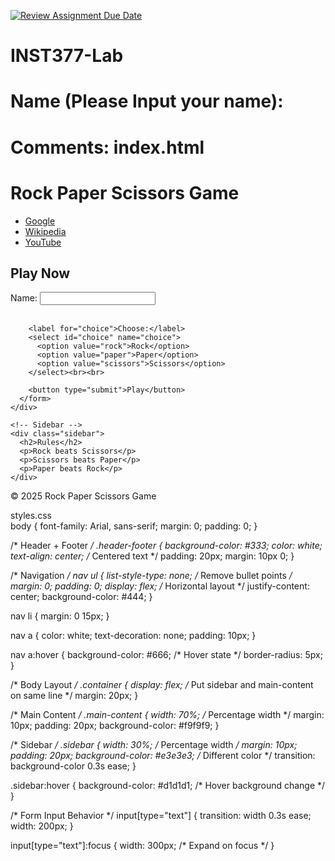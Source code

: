 [![Review Assignment Due Date](https://classroom.github.com/assets/deadline-readme-button-22041afd0340ce965d47ae6ef1cefeee28c7c493a6346c4f15d667ab976d596c.svg)](https://classroom.github.com/a/LXHgsJqg)
# INST377-Lab

# Name (Please Input your name):

# Comments: index.html <!DOCTYPE html>
<html lang="en">
<head>
  <meta charset="UTF-8">
  <title>Rock Paper Scissors</title>
  <link rel="stylesheet" href="styles.css">
</head>
<body>
  <!-- Header -->
  <div class="header-footer">
    <h1>Rock Paper Scissors Game</h1>
  </div>

  <!-- Navigation -->
  <nav>
    <ul>
      <li><a href="https://www.google.com" target="_blank">Google</a></li>
      <li><a href="https://www.wikipedia.org" target="_blank">Wikipedia</a></li>
      <li><a href="https://www.youtube.com" target="_blank">YouTube</a></li>
    </ul>
  </nav>

  <!-- Body -->
  <div class="container">
    <!-- Main Content -->
    <div class="main-content">
      <h2>Play Now</h2>
      <form>
        <label for="name">Name:</label>
        <input type="text" id="name" name="name" required><br><br>

        <label for="choice">Choose:</label>
        <select id="choice" name="choice">
          <option value="rock">Rock</option>
          <option value="paper">Paper</option>
          <option value="scissors">Scissors</option>
        </select><br><br>

        <button type="submit">Play</button>
      </form>
    </div>

    <!-- Sidebar -->
    <div class="sidebar">
      <h2>Rules</h2>
      <p>Rock beats Scissors</p>
      <p>Scissors beats Paper</p>
      <p>Paper beats Rock</p>
    </div>
  </div>

  <!-- Footer -->
  <div class="header-footer">
    <p>&copy; 2025 Rock Paper Scissors Game</p>
  </div>
</body>

styles.css  
body {
  font-family: Arial, sans-serif; 
  margin: 0;
  padding: 0;
}

/* Header + Footer */
.header-footer {
  background-color: #333;
  color: white;
  text-align: center; /* Centered text */
  padding: 20px;
  margin: 10px 0;
}

/* Navigation */
nav ul {
  list-style-type: none; /* Remove bullet points */
  margin: 0;
  padding: 0;
  display: flex; /* Horizontal layout */
  justify-content: center;
  background-color: #444;
}

nav li {
  margin: 0 15px;
}

nav a {
  color: white;
  text-decoration: none;
  padding: 10px;
}

nav a:hover {
  background-color: #666; /* Hover state */
  border-radius: 5px;
}

/* Body Layout */
.container {
  display: flex; /* Put sidebar and main-content on same line */
  margin: 20px;
}

/* Main Content */
.main-content {
  width: 70%; /* Percentage width */
  margin: 10px;
  padding: 20px;
  background-color: #f9f9f9;
}

/* Sidebar */
.sidebar {
  width: 30%; /* Percentage width */
  margin: 10px;
  padding: 20px;
  background-color: #e3e3e3; /* Different color */
  transition: background-color 0.3s ease;
}

.sidebar:hover {
  background-color: #d1d1d1; /* Hover background change */
}

/* Form Input Behavior */
input[type="text"] {
  transition: width 0.3s ease;
  width: 200px;
}

input[type="text"]:focus {
  width: 300px; /* Expand on focus */
}
</html>

